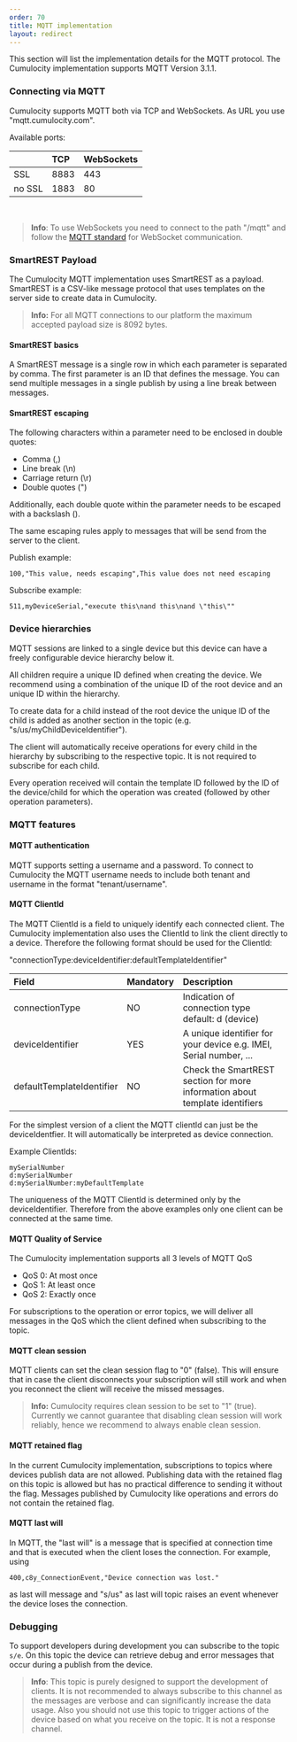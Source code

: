```yaml
---
order: 70
title: MQTT implementation
layout: redirect
---
```


This section will list the implementation details for the MQTT protocol. The Cumulocity implementation supports MQTT Version 3.1.1.

### Connecting via MQTT

Cumulocity supports MQTT both via TCP and WebSockets. As URL you use "mqtt.cumulocity.com".

Available ports:

||TCP|WebSockets|
|:---|:----|:----|
|SSL|8883|443|
|no SSL|1883|80|

<br>

>**Info**: To use WebSockets you need to connect to the path "/mqtt" and follow the [MQTT standard](http://docs.oasis-open.org/mqtt/mqtt/v3.1.1/os/mqtt-v3.1.1-os.html#_Toc398718127) for WebSocket communication.

### SmartREST Payload

The Cumulocity MQTT implementation uses SmartREST as a payload. SmartREST is a CSV-like message protocol that uses templates on the server side to create data in Cumulocity.

> **Info:** For all MQTT connections to our platform the maximum accepted payload size is 8092 bytes.

#### SmartREST basics

A SmartREST message is a single row in which each parameter is separated by comma. The first parameter is an ID that defines the message. You can send multiple messages in a single publish by using a line break between messages.

#### SmartREST escaping

The following characters within a parameter need to be enclosed in double quotes:

* Comma (,)
* Line break (\n)
* Carriage return (\r)
* Double quotes (")

Additionally, each double quote within the parameter needs to be escaped with a backslash (\).

The same escaping rules apply to messages that will be send from the server to the client.

Publish example:

```
100,"This value, needs escaping",This value does not need escaping
```

Subscribe example:

```
511,myDeviceSerial,"execute this\nand this\nand \"this\""
```

### Device hierarchies

MQTT sessions are linked to a single device but this device can have a freely configurable device hierarchy below it.

All children require a unique ID defined when creating the device. We recommend using a combination of the unique ID of the root device and an unique ID within the hierarchy.

To create data for a child instead of the root device the unique ID of the child is added as another section in the topic (e.g. "s/us/myChildDeviceIdentifier").

The client will automatically receive operations for every child in the hierarchy by subscribing to the respective topic. It is not required to subscribe for each child.

Every operation received will contain the template ID followed by the ID of the device/child for which the operation was created (followed by other operation parameters).

### MQTT features

#### MQTT authentication

MQTT supports setting a username and a password. To connect to Cumulocity the MQTT username needs to include both tenant and username in the format "tenant/username".

#### MQTT ClientId

The MQTT ClientId is a field to uniquely identify each connected client. The Cumulocity implementation also uses the ClientId to link the client directly to a device. Therefore the following format should be used for the ClientId:

"connectionType:deviceIdentifier:defaultTemplateIdentifier"

|Field|Mandatory|Description|
|:-------|:--------|:--------|
|connectionType|NO|Indication of connection type default: d (device)|
|deviceIdentifier|YES|A unique identifier for your device e.g. IMEI, Serial number, ...|
|defaultTemplateIdentifier|NO|Check the SmartREST section for more information about template identifiers|

For the simplest version of a client the MQTT clientId can just be the deviceIdentfier. It will automatically be interpreted as device connection.

Example ClientIds:

```
mySerialNumber
d:mySerialNumber
d:mySerialNumber:myDefaultTemplate
```

The uniqueness of the MQTT ClientId is determined only by the deviceIdentifier. Therefore from the above examples only one client can be connected at the same time.

#### MQTT Quality of Service

The Cumulocity implementation supports all 3 levels of MQTT QoS

* QoS 0: At most once
* QoS 1: At least once
* QoS 2: Exactly once

For subscriptions to the operation or error topics, we will deliver all messages in the QoS which the client defined when subscribing to the topic.

#### MQTT clean session

MQTT clients can set the clean session flag to "0" (false). This will ensure that in case the client disconnects your subscription will still work and when you reconnect the client will receive the missed messages.

>**Info:** Cumulocity requires clean session to be set to "1" (true). Currently we cannot guarantee that disabling clean session will work reliably, hence we recommend to always enable clean session. 

#### MQTT retained flag

In the current Cumulocity implementation, subscriptions to topics where devices publish data are not allowed. Publishing data with the retained flag on this topic is allowed but has no practical difference to sending it without the flag.
Messages published by Cumulocity like operations and errors do not contain the retained flag.

#### MQTT last will

In MQTT, the "last will" is a message that is specified at connection time and that is executed when the client loses the connection. For example, using

    400,c8y_ConnectionEvent,"Device connection was lost."

as last will message and "s/us" as last will topic raises an event whenever the device loses the connection.

### Debugging

To support developers during development you can subscribe to the topic `s/e`.
On this topic the device can retrieve debug and error messages that occur during a publish from the device.

>**Info**: This topic is purely designed to support the development of clients. It is not recommended to always subscribe to this channel as the messages are verbose and can significantly increase the data usage. Also you should not use this topic to trigger actions of the device based on what you receive on the topic. It is not a response channel.